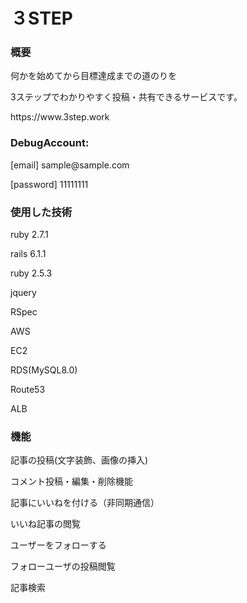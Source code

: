 <h1>３STEP</h1>

<h3>概要</h3>
<p>何かを始めてから目標達成までの道のりを</p>
<p>3ステップでわかりやすく投稿・共有できるサービスです。</p>
<a>https://www.3step.work</a>

<h3>DebugAccount:</h3>

<p>[email] sample@sample.com</p>
<p>[password] 11111111</p>

<h3>使用した技術</h3>
<p>ruby 2.7.1</p>
<p>rails 6.1.1</p>
<p>ruby 2.5.3</p>
<p>jquery</p>
<p>RSpec</p>

<p>AWS</p>
<p>EC2</p>
<p>RDS(MySQL8.0)</p>
<p>Route53</p>
<p>ALB</p>


<h3>機能</h3>
<p>記事の投稿(文字装飾、画像の挿入)</p>
<p>コメント投稿・編集・削除機能</p>
<p>記事にいいねを付ける（非同期通信）</p>
<p>いいね記事の閲覧</p>
<p>ユーザーをフォローする</p>
<p>フォローユーザの投稿閲覧</p>
<p>記事検索</p>

